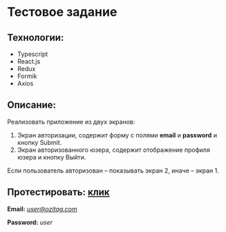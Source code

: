 # Тестовое задание

## Технологии:
* Typescript
* React.js
* Redux
* Formik
* Axios

## Описание:
Реализовать приложение из двух экранов:

  1. Экран авторизации, содержит форму с полями **email** и **password** и кнопку Submit.
  2. Экран авторизованного юзера, содержит отображение профиля юзера и кнопку Выйти.

Если пользователь авторизован – показывать экран 2, иначе – экран 1.

## Протестировать: [клик](https://test-task-ozitag.vercel.app/)
**Email:** *user@ozitag.com*

**Password:** *user*
